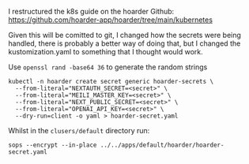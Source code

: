
I restructured the k8s guide on the hoarder Github:
https://github.com/hoarder-app/hoarder/tree/main/kubernetes

Given this will be comitted to git, I changed how the secrets were being handled, there is probably a 
better way of doing that, but I changed the kustomization.yaml to something that I thought would work.

Use `openssl rand -base64 36` to generate the random strings

```
kubectl -n hoarder create secret generic hoarder-secrets \
  --from-literal="NEXTAUTH_SECRET=<secret>" \
  --from-literal="MEILI_MASTER_KEY=<secret>" \
  --from-literal="NEXT_PUBLIC_SECRET=<secret>" \
  --from-literal="OPENAI_API_KEY=<secret>" \
  --dry-run=client -o yaml > hoarder-secret.yaml
```

Whilst in the `clusers/default` directory run:
```
sops --encrypt --in-place ../../apps/default/hoarder/hoarder-secret.yaml
```